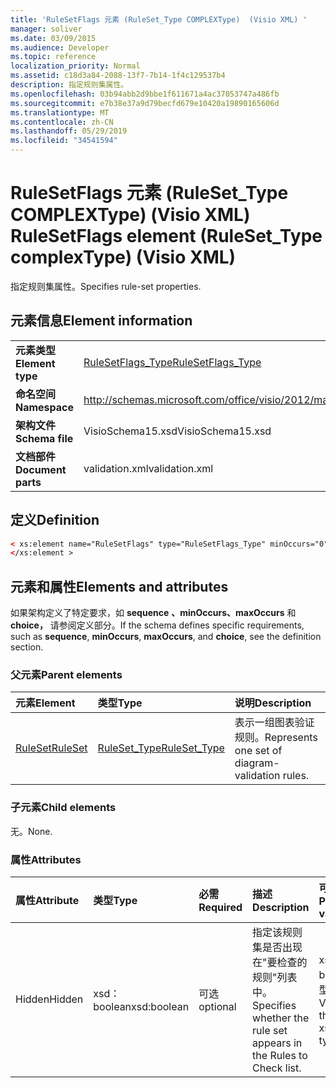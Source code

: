 ```yaml
---
title: 'RuleSetFlags 元素 (RuleSet_Type COMPLEXType)  (Visio XML) '
manager: soliver
ms.date: 03/09/2015
ms.audience: Developer
ms.topic: reference
localization_priority: Normal
ms.assetid: c18d3a84-2088-13f7-7b14-1f4c129537b4
description: 指定规则集属性。
ms.openlocfilehash: 03b94abb2d9bbe1f611671a4ac37053747a486fb
ms.sourcegitcommit: e7b38e37a9d79becfd679e10420a19890165606d
ms.translationtype: MT
ms.contentlocale: zh-CN
ms.lasthandoff: 05/29/2019
ms.locfileid: "34541594"
---
```

# <a name="rulesetflags-element-ruleset_type-complextype-visio-xml"></a><span data-ttu-id="54a93-103">RuleSetFlags 元素 (RuleSet_Type COMPLEXType)  (Visio XML) </span><span class="sxs-lookup"><span data-stu-id="54a93-103">RuleSetFlags element (RuleSet_Type complexType) (Visio XML)</span></span>

<span data-ttu-id="54a93-104">指定规则集属性。</span><span class="sxs-lookup"><span data-stu-id="54a93-104">Specifies rule-set properties.</span></span>
  
## <a name="element-information"></a><span data-ttu-id="54a93-105">元素信息</span><span class="sxs-lookup"><span data-stu-id="54a93-105">Element information</span></span>

|||
|:-----|:-----|
|<span data-ttu-id="54a93-106">**元素类型**</span><span class="sxs-lookup"><span data-stu-id="54a93-106">**Element type**</span></span> <br/> |[<span data-ttu-id="54a93-107">RuleSetFlags_Type</span><span class="sxs-lookup"><span data-stu-id="54a93-107">RuleSetFlags_Type</span></span>](rulesetflags_type-complextypevisio-xml.md) <br/> |
|<span data-ttu-id="54a93-108">**命名空间**</span><span class="sxs-lookup"><span data-stu-id="54a93-108">**Namespace**</span></span> <br/> |http://schemas.microsoft.com/office/visio/2012/main  <br/> |
|<span data-ttu-id="54a93-109">**架构文件**</span><span class="sxs-lookup"><span data-stu-id="54a93-109">**Schema file**</span></span> <br/> |<span data-ttu-id="54a93-110">VisioSchema15.xsd</span><span class="sxs-lookup"><span data-stu-id="54a93-110">VisioSchema15.xsd</span></span>  <br/> |
|<span data-ttu-id="54a93-111">**文档部件**</span><span class="sxs-lookup"><span data-stu-id="54a93-111">**Document parts**</span></span> <br/> |<span data-ttu-id="54a93-112">validation.xml</span><span class="sxs-lookup"><span data-stu-id="54a93-112">validation.xml</span></span>  <br/> |
   
## <a name="definition"></a><span data-ttu-id="54a93-113">定义</span><span class="sxs-lookup"><span data-stu-id="54a93-113">Definition</span></span>

```XML
< xs:element name="RuleSetFlags" type="RuleSetFlags_Type" minOccurs="0" maxOccurs="1" >
</xs:element >
```

## <a name="elements-and-attributes"></a><span data-ttu-id="54a93-114">元素和属性</span><span class="sxs-lookup"><span data-stu-id="54a93-114">Elements and attributes</span></span>

<span data-ttu-id="54a93-115">如果架构定义了特定要求，如 **sequence** **、minOccurs、maxOccurs** 和 **choice，** 请参阅定义部分。</span><span class="sxs-lookup"><span data-stu-id="54a93-115">If the schema defines specific requirements, such as **sequence**, **minOccurs**, **maxOccurs**, and **choice**, see the definition section.</span></span> 
  
### <a name="parent-elements"></a><span data-ttu-id="54a93-116">父元素</span><span class="sxs-lookup"><span data-stu-id="54a93-116">Parent elements</span></span>

|<span data-ttu-id="54a93-117">**元素**</span><span class="sxs-lookup"><span data-stu-id="54a93-117">**Element**</span></span>|<span data-ttu-id="54a93-118">**类型**</span><span class="sxs-lookup"><span data-stu-id="54a93-118">**Type**</span></span>|<span data-ttu-id="54a93-119">**说明**</span><span class="sxs-lookup"><span data-stu-id="54a93-119">**Description**</span></span>|
|:-----|:-----|:-----|
|[<span data-ttu-id="54a93-120">RuleSet</span><span class="sxs-lookup"><span data-stu-id="54a93-120">RuleSet</span></span>](ruleset-element-rulesets_type-complextypevisio-xml.md) <br/> |[<span data-ttu-id="54a93-121">RuleSet_Type</span><span class="sxs-lookup"><span data-stu-id="54a93-121">RuleSet_Type</span></span>](ruleset_type-complextypevisio-xml.md) <br/> |<span data-ttu-id="54a93-122">表示一组图表验证规则。</span><span class="sxs-lookup"><span data-stu-id="54a93-122">Represents one set of diagram-validation rules.</span></span>  <br/> |
   
### <a name="child-elements"></a><span data-ttu-id="54a93-123">子元素</span><span class="sxs-lookup"><span data-stu-id="54a93-123">Child elements</span></span>

<span data-ttu-id="54a93-124">无。</span><span class="sxs-lookup"><span data-stu-id="54a93-124">None.</span></span>
  
### <a name="attributes"></a><span data-ttu-id="54a93-125">属性</span><span class="sxs-lookup"><span data-stu-id="54a93-125">Attributes</span></span>

|<span data-ttu-id="54a93-126">**属性**</span><span class="sxs-lookup"><span data-stu-id="54a93-126">**Attribute**</span></span>|<span data-ttu-id="54a93-127">**类型**</span><span class="sxs-lookup"><span data-stu-id="54a93-127">**Type**</span></span>|<span data-ttu-id="54a93-128">**必需**</span><span class="sxs-lookup"><span data-stu-id="54a93-128">**Required**</span></span>|<span data-ttu-id="54a93-129">**描述**</span><span class="sxs-lookup"><span data-stu-id="54a93-129">**Description**</span></span>|<span data-ttu-id="54a93-130">**可能的值**</span><span class="sxs-lookup"><span data-stu-id="54a93-130">**Possible values**</span></span>|
|:-----|:-----|:-----|:-----|:-----|
|<span data-ttu-id="54a93-131">Hidden</span><span class="sxs-lookup"><span data-stu-id="54a93-131">Hidden</span></span>  <br/> |<span data-ttu-id="54a93-132">xsd：boolean</span><span class="sxs-lookup"><span data-stu-id="54a93-132">xsd:boolean</span></span>  <br/> |<span data-ttu-id="54a93-133">可选</span><span class="sxs-lookup"><span data-stu-id="54a93-133">optional</span></span>  <br/> |<span data-ttu-id="54a93-134">指定该规则集是否出现在"要检查的规则"列表中。</span><span class="sxs-lookup"><span data-stu-id="54a93-134">Specifies whether the rule set appears in the Rules to Check list.</span></span>  <br/> |<span data-ttu-id="54a93-135">xsd：boolean 类型的值。</span><span class="sxs-lookup"><span data-stu-id="54a93-135">Values of the xsd:boolean type.</span></span>  <br/> |
   

